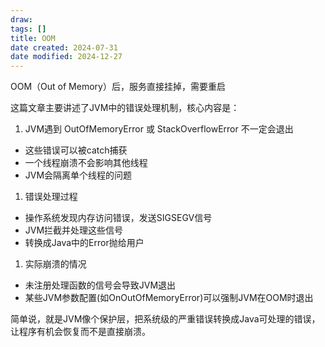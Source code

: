 ```yaml
---
draw:
tags: []
title: OOM
date created: 2024-07-31
date modified: 2024-12-27
---
```


OOM（Out of Memory）后，服务直接挂掉，需要重启

这篇文章主要讲述了JVM中的错误处理机制，核心内容是：

1. JVM遇到 OutOfMemoryError 或 StackOverflowError 不一定会退出
- 这些错误可以被catch捕获
- 一个线程崩溃不会影响其他线程
- JVM会隔离单个线程的问题

1. 错误处理过程
- 操作系统发现内存访问错误，发送SIGSEGV信号
- JVM拦截并处理这些信号
- 转换成Java中的Error抛给用户

1. 实际崩溃的情况
- 未注册处理函数的信号会导致JVM退出
- 某些JVM参数配置(如OnOutOfMemoryError)可以强制JVM在OOM时退出

简单说，就是JVM像个保护层，把系统级的严重错误转换成Java可处理的错误，让程序有机会恢复而不是直接崩溃。
